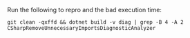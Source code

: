 Run the following to repro and the bad execution time:

```
git clean -qxffd && dotnet build -v diag | grep -B 4 -A 2 CSharpRemoveUnnecessaryImportsDiagnosticAnalyzer
```
